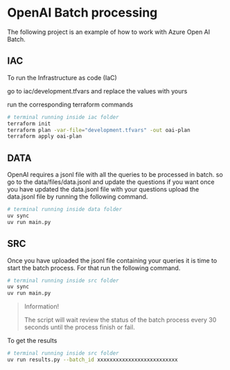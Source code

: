 # OpenAI Batch processing

The following project is an example of how to work with Azure Open AI Batch.

## IAC

To run the Infrastructure as code (IaC)

go to iac/development.tfvars and replace the values with yours

run the corresponding terraform commands

```bash
# terminal running inside iac folder
terraform init
terraform plan -var-file="development.tfvars" -out oai-plan
terraform apply oai-plan
```

## DATA

OpenAI requires a jsonl file with all the queries to be processed in batch.
so go to the data/files/data.jsonl and update the questions if you want
once you have updated the data.jsonl file with your questions upload the data.jsonl file by running the following command.

```bash
# terminal running inside data folder
uv sync
uv run main.py
```

## SRC

Once you have uploaded the jsonl file containing your queries it is time to start the batch process. For that run the following command.

```bash
# terminal running inside src folder
uv sync
uv run main.py
```

> Information!
>
> The script will wait review the status of the batch process every 30 seconds until the process finish or fail.

To get the results

```bash
# terminal running inside src folder
uv run results.py --batch_id xxxxxxxxxxxxxxxxxxxxxxxxxx
```
